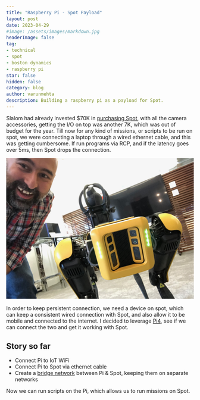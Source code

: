 ```yaml
---
title: "Raspberry Pi - Spot Payload"
layout: post
date: 2023-04-29
#image: /assets/images/markdown.jpg
headerImage: false
tag:
- technical
- spot
- boston dynamics
- raspberry pi
star: false
hidden: false
category: blog
author: varunmehta
description: Building a raspberry pi as a payload for Spot.
---
```


Slalom had already invested $70K in [purchasing Spot](https://www.linkedin.com/in/spot-slalom-420aa5224/), with all the camera accessories, getting the I/O on top was another 7K, which was out of budget for the year. Till now for any kind of missions, or scripts to be run on spot, we were connecting a laptop through a wired ethernet cable, and this was getting cumbersome. If run programs via RCP, and if the latency goes over 5ms, then Spot drops the connection.

![Spot](/assets/images/posts/spot/IMG_1104.jpeg)

In order to keep persistent connection, we need a device on spot, which can keep a consistent wired connection with Spot, and also allow it to be mobile and connected to the internet. I decided to leverage [Pi4](https://www.raspberrypi.com/products/raspberry-pi-4-model-b/), see if we can connect the two and get it working with Spot. 

## Story so far
 * Connect Pi to IoT WiFi
 * Connect Pi to Spot via ethernet cable 
 * Create a [bridge network](https://www.willhaley.com/blog/raspberry-pi-wifi-ethernet-bridge/) between Pi & Spot, keeping them on separate networks 

Now we can run scripts on the Pi, which allows us to run missions on Spot.
